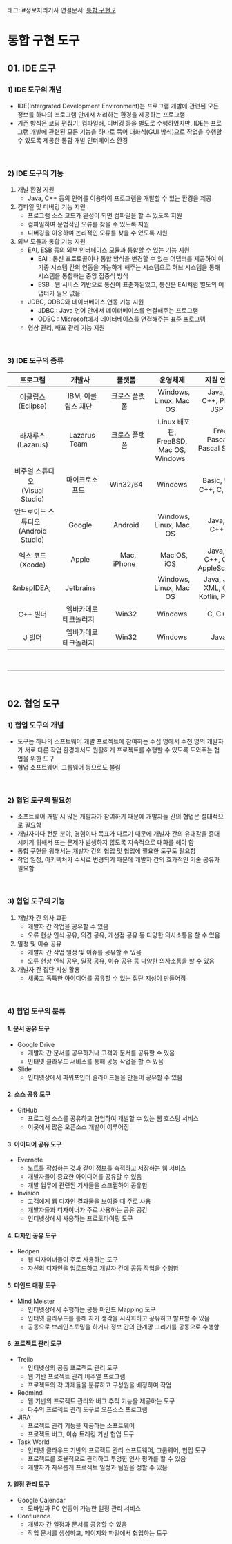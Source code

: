 태그: #정보처리기사 
연결문서: [통합 구현 2](통합%20구현%202.md)

# 통합 구현 도구

## 01. IDE 도구

### 1) IDE 도구의 개념
- IDE(Intergrated Development Environment)는 프로그램 개발에 관련된 모든 정보를 하나의 프로그램 안에서 처리하는 환경을 제공하는 프로그램
- 기존 방식은 코딩 편집기, 컴파일러, 디버깅 등을 별도로 수행하였지만, IDE는 프로그램 개발에 관련된 모든 기능을 하나로 묶어 대화식(GUI 방식)으로 작업을 수행할 수 있도록 제공한 통합 개발 인터페이스 환경

<br>

### 2) IDE 도구의 기능
1. 개발 환경 지원
    - Java, C++ 등의 언어를 이용하여 프로그램을 개발할 수 있는 환경을 제공
2. 컴파일 및 디버깅 기능 지원
    - 프로그램 소스 코드가 완성이 되면 컴파일을 할 수 있도록 지원
    - 컴파일하여 문법적인 오류를 찾을 수 있도록 지원
    - 디버깅을 이용하여 논리적인 오류를 찾을 수 있도록 지원
3. 외부 모듈과 통합 기능 지원
    - EAI, ESB 등의 외부 인터페이스 모듈과 통합할 수 있는 기능 지원
        - EAI : 통신 프로토콜이나 통합 방식을 변경할 수 있는 어댑터를 제공하여 이 기종 시스템 간의 연동을 가능하게 해주는 시스템으로 허브 시스템을 통해 시스템을 통합하는 중앙 집중식 방식
        - ESB : 웹 서비스 기반으로 통신이 표준화된었고, 통신은 EAI처럼 별도의 어댑터가 필요 없음
    - JDBC, ODBC와 데이터베이스 연동 기능 지원
        - JDBC : Java 언어 안에서 데이터베이스를 연결해주는 프로그램
        - ODBC : Microsoft에서 데이터베이스를 연결해주는 표준 프로그램
    - 형상 관리, 배포 관리 기능 지원

<br>

### 3) IDE 도구의 종류

| &nbsp;&nbsp;프로그램&nbsp;&nbsp; | &nbsp;&nbsp;개발사&nbsp;&nbsp; | &nbsp;&nbsp;플랫폼&nbsp;&nbsp; | &nbsp;&nbsp;운영체제&nbsp;&nbsp; | &nbsp;&nbsp;지원 언어&nbsp;&nbsp; |
|:-:|:-:|:-:|:-:|:-:|
| &nbsp;&nbsp;이클립스&nbsp;&nbsp;<br>(Eclipse) | &nbsp;&nbsp;IBM, 이클립스 재단&nbsp;&nbsp; | &nbsp;&nbsp;크로스 플랫폼&nbsp;&nbsp; | &nbsp;&nbsp;Windows, Linux, Mac OS&nbsp;&nbsp; | &nbsp;&nbsp;Java, C, C++, PHP, JSP&nbsp;&nbsp; |
| &nbsp;&nbsp;라자루스&nbsp;&nbsp;<br>(Lazarus) | &nbsp;&nbsp;Lazarus Team&nbsp;&nbsp; | &nbsp;&nbsp;크로스 플랫폼&nbsp;&nbsp; | &nbsp;&nbsp;Linux 배포판, FreeBSD, Mac OS, Windows&nbsp;&nbsp; | &nbsp;&nbsp;Free Pascal, Pascal SDK&nbsp;&nbsp; |
| &nbsp;&nbsp;비주얼 스튜디오&nbsp;&nbsp;<br>(Visual Studio) | &nbsp;&nbsp;마이크로소프트&nbsp;&nbsp; | &nbsp;&nbsp;Win32/64&nbsp;&nbsp; | &nbsp;&nbsp;Windows&nbsp;&nbsp; | &nbsp;&nbsp;Basic, 닷넷, C++, C, C#&nbsp;&nbsp; |
| &nbsp;&nbsp;안드로이드 스튜디오&nbsp;&nbsp;<br>(Android Studio) | &nbsp;&nbsp;Google&nbsp;&nbsp; | &nbsp;&nbsp;Android&nbsp;&nbsp; | &nbsp;&nbsp;Windows, Linux, Mac OS&nbsp;&nbsp; | &nbsp;&nbsp;Java, C, C++&nbsp;&nbsp; |
| &nbsp;&nbsp;엑스 코드&nbsp;&nbsp;<br>(Xcode) | &nbsp;&nbsp;Apple&nbsp;&nbsp; | &nbsp;&nbsp;Mac, iPhone&nbsp;&nbsp; | &nbsp;&nbsp;Mac OS, iOS&nbsp;&nbsp; | &nbsp;&nbsp;Java, C, C++, C#, AppleScript&nbsp;&nbsp; |
| &nbsp;&nbspIDEA;&nbsp;&nbsp; | &nbsp;&nbsp;Jetbrains&nbsp;&nbsp; | &nbsp;&nbsp;&nbsp;&nbsp; | &nbsp;&nbsp;Windows, Linux, Mac OS&nbsp;&nbsp; | &nbsp;&nbsp;Java, JSP, XML, Go, Kotlin, PHP&nbsp;&nbsp; |
| &nbsp;&nbsp;C++ 빌더&nbsp;&nbsp; | &nbsp;&nbsp;엠바카데로 테크놀러지&nbsp;&nbsp; | &nbsp;&nbsp;Win32&nbsp;&nbsp; | &nbsp;&nbsp;Windows&nbsp;&nbsp; | &nbsp;&nbsp;C, C++&nbsp;&nbsp; |
| &nbsp;&nbsp;J 빌더&nbsp;&nbsp; | &nbsp;&nbsp;엠바카데로 테크놀러지&nbsp;&nbsp; | &nbsp;&nbsp;Win32&nbsp;&nbsp; | &nbsp;&nbsp;Windows&nbsp;&nbsp; | &nbsp;&nbsp;Java&nbsp;&nbsp; |

<br>

---

<br>

## 02. 협업 도구

### 1) 협업 도구의 개념
- 도구는 하나의 소프트웨어 개발 프로젝트에 참여하는 수십 명에서 수천 명의 개발자가 서로 다른 작업 환경에서도 원활하게 프로젝트를 수행할 수 있도록 도와주는 협업을 위한 도구
- 협업 소프트웨어, 그룹웨어 등으로도 불림

<br>

### 2) 협업 도구의 필요성
- 소프트웨어 개발 시 많은 개발자가 참여하기 때문에 개발자들 간의 협업은 절대적으로 필요함
- 개발자마다 전문 분야, 경험이나 목표가 다르기 때문에 개발자 간의 유대감을 증대시키기 위해서 또는 문제가 발생하지 않도록 지속적으로 대화를 해야 함
- 통합 구현을 위해서는 개발자 간의 협업 및 협업에 필요한 도구도 필요함
- 작업 일정, 아키텍처가 수시로 변경되기 때문에 개발자 간의 효과적인 기술 공유가 필요함

<br>

### 3) 협업 도구의 기능
1. 개발자 간 의사 교환
    - 개발자 간 작업을 공유할 수 있음
    - 오류 현상 인식 공유, 의견 공유, 개선점 공유 등 다양한 의사소통을 할 수 있음
2. 일정 및 이슈 공유
    - 개발자 간 작업 일정 및 이슈를 공유할 수 있음
    - 오류 현상 인식 공우, 일정 공유, 이슈 공유 등 다양한 의사소통을 할 수 있음
3. 개발자 간 집단 지성 활용
    - 새롭고 독특한 아이디어를 공유할 수 있는 집단 지성이 만들어짐

<br>

### 4) 협업 도구의 분류

#### 1. 문서 공유 도구
- Google Drive
    - 개발자 간 문서를 공유하거나 고객과 문서를 공유할 수 있음
    - 인터넷 클라우드 서비스를 통해 공동 작업을 할 수 있음
- Slide
    - 인터넷상에서 파워포인터 슬라이드들을 만들어 공유할 수 있음

#### 2. 소스 공유 도구
- GitHub
    - 프로그램 소스를 공유하고 협업하여 개발할 수 있는 웹 호스팅 서비스
    - 이곳에서 많은 오픈소스 개발이 이루어짐

#### 3. 아이디어 공유 도구
- Evernote
    - 노트를 작성하는 것과 같이 정보를 축적하고 저장하는 웹 서비스
    - 개발자들이 중요한 아이디어를 공유할 수 있음
    - 개발 업무에 관련된 기사들을 스크랩하여 공유함
- Invision
    - 고객에게 웹 디자인 결과물을 보여줄 때 주로 사용
    - 개발자들과 디자이너가 주로 사용하는 공유 공간
    - 인터넷상에서 사용하는 프로토타이핑 도구

#### 4. 디자인 공유 도구
- Redpen
    - 웹 디자이너들이 주로 사용하는 도구
    - 자신의 디자인을 업로드하고 개발자 간에 공동 작업을 수행함

#### 5. 마인드 매핑 도구
- Mind Meister
    - 인터넷상에서 수행하는 공동 마인드 Mapping 도구
    - 인터넷 클라우드를 통해 자기 생각을 시각화하고 공유하고 발표할 수 있음
    - 공동으로 브레인스토밍을 하거나 정보 간의 관계망 그리기를 공동으로 수행함
    
#### 6. 프로젝트 관리 도구
- Trello
    - 인터넷상의 공동 프로젝트 관리 도구
    - 웹 기반 프로젝트 관리 비주얼 프로그램
    - 프로젝트의 각 과제들을 분류하고 구성원을 배정하여 작업
- Redmind
    - 웹 기반의 프로젝트 관리와 버그 추적 기능을 제공하는 도구
    - 다수의 프로젝트 관리 도구로 오픈소스 프로그램
- JIRA
    - 프로젝트 관리 기능을 제공하는 소프트웨어
    - 프로젝트 버그, 이슈 트래킹 기반 협업 도구
- Task World
    - 인터넷 클라우드 기반의 프로젝트 관리 소프트웨어, 그룹웨어, 협업 도구
    - 프로젝트를 효율적으로 관리하고 투명한 인사 평가를 할 수 있음
    - 개발자가 자유롭게 프로젝트 일정과 팀원을 정할 수 있음

#### 7. 일정 관리 도구
- Google Calendar
    - 모바일과 PC 연동이 가능한 일정 관리 서비스
- Confluence
    - 개발자 간 일정과 문서를 공유할 수 있음
    - 작업 문서를 생성하고, 페이지와 파일에서 협업하는 도구